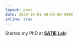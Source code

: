 ```yaml
---
layout: post
date: 2020-10-01 08:09:00-0400
inline: true
---
```

Started my PhD at **<a target="_blank" href="http://satie.ens-paris-saclay.fr">SATIE Lab</a>**! 
